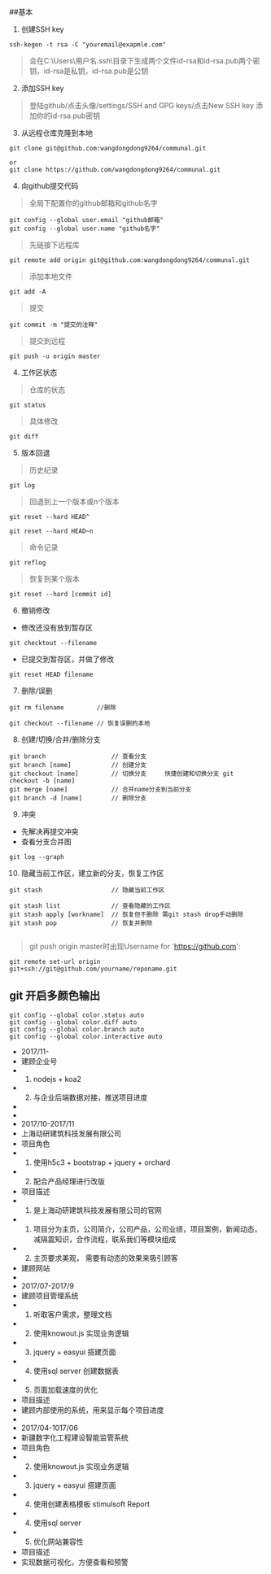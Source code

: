 ##基本

1. 创建SSH key

```
ssh-kegen -t rsa -C "youremail@exapmle.com"
```

>会在C:\Users\用户名\.ssh\目录下生成两个文件id-rsa和id-rsa.pub两个密钥，id-rsa是私钥，id-rsa.pub是公钥

2. 添加SSH key

>登陆github/点击头像/settings/SSH and GPG keys/点击New SSH key  添加你的id-rsa.pub密钥

3. 从远程仓库克隆到本地

```
git clone git@github.com:wangdongdong9264/communal.git

or
git clone https://github.com/wangdongdong9264/communal.git
```

4. 向github提交代码

>全局下配置你的github邮箱和github名字

```
git config --global user.email "github邮箱"
git config --global user.name "github名字"

```

>先链接下远程库

```
git remote add origin git@github.com:wangdongdong9264/communal.git
```

>添加本地文件

```
git add -A
```

>提交

```
git commit -m "提交的注释"
```

>提交到远程

```
git push -u origin master
```

4. 工作区状态

>仓库的状态

```
git status
```

>具体修改

```
git diff
```

5. 版本回退

>历史纪录

```
git log
```

>回退到上一个版本或n个版本

```
git reset --hard HEAD^

git reset --hard HEAD~n
```


>命令记录

```
git reflog
```

>恢复到某个版本

```
git reset --hard [commit id]
```

6. 撤销修改

* 修改还没有放到暂存区

```
git checktout --filename
```

* 已提交到暂存区，并做了修改

```
git reset HEAD filename
```

7. 删除/误删
```
git rm filename         //删除

git checkout --filename // 恢复误删的本地
```

8. 创建/切换/合并/删除分支

```
git branch                  // 查看分支
git branch [name]           // 创建分支
git checkout [name]         // 切换分支     快捷创建和切换分支 git checkout -b [name]
git merge [name]            // 合并name分支到当前分支
git branch -d [name]        // 删除分支

```

9. 冲突

* 先解决再提交冲突
* 查看分支合并图
```
git log --graph
```

10. 隐藏当前工作区，建立新的分支，恢复工作区

```
git stash                   // 隐藏当前工作区

git stash list              // 查看隐藏的工作区
git stash apply [workname]  // 恢复但不删除 需git stash drop手动删除
git stash pop               // 恢复并删除
            
```

>  git push origin master时出现Username for 'https://github.com':

```
git remote set-url origin git+ssh://git@github.com/yourname/reponame.git
```

## git 开启多颜色输出

```
git config --global color.status auto
git config --global color.diff auto
git config --global color.branch auto
git config --global color.interactive auto
```
* 2017/11-
 * 建顾企业号
 * 1. nodejs + koa2 
 * 2. 与企业后端数据对接，推送项目进度
 * 
 * 
 * 2017/10-2017/11
 * 上海动研建筑科技发展有限公司
 * 项目角色
 * 1. 使用h5c3 + bootstrap + jquery + orchard
 * 2. 配合产品经理进行改版
 * 项目描述
 * 1. 是上海动研建筑科技发展有限公司的官网
 * 1. 项目分为主页，公司简介，公司产品，公司业绩，项目案例，新闻动态，减隔震知识，合作流程，联系我们等模块组成
 * 2. 主页要求美观， 需要有动态的效果来吸引顾客
 * 建顾网站
 * 
 * 2017/07-2017/9
 * 建顾项目管理系统
 * 1. 听取客户需求，整理文档
 * 2. 使用knowout.js 实现业务逻辑
 * 3. jquery + easyui 搭建页面
 * 4. 使用sql server 创建数据表
 * 5. 页面加载速度的优化
 * 项目描述
 * 建顾内部使用的系统，用来显示每个项目进度
 * 
 * 2017/04-1017/06
 * 新疆数字化工程建设智能监管系统
 * 项目角色
 * 2. 使用knowout.js 实现业务逻辑
 * 3. jquery + easyui 搭建页面
 * 4. 使用创建表格模板 stimulsoft Report
 * 4. 使用sql server 
 * 5. 优化网站兼容性
 * 项目描述
 * 实现数据可视化，方便查看和预警
     
